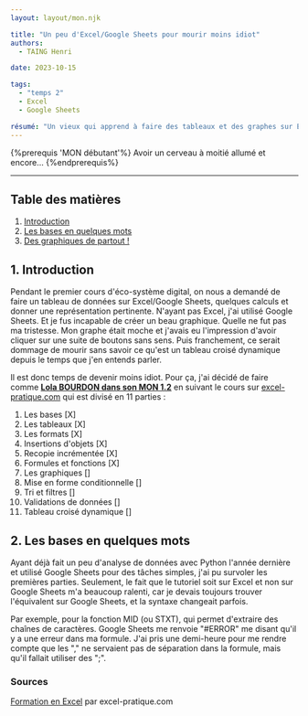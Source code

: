 ```yaml
---
layout: layout/mon.njk

title: "Un peu d'Excel/Google Sheets pour mourir moins idiot"
authors:
  - TAING Henri

date: 2023-10-15

tags:
  - "temps 2"
  - Excel
  - Google Sheets

résumé: "Un vieux qui apprend à faire des tableaux et des graphes sur Excel/Google Sheets, enfin"
---
```


{%prerequis 'MON débutant'%}
Avoir un cerveau à moitié allumé et encore...
{%endprerequis%}

---

## Table des matières

1. [Introduction](#section-1)
2. [Les bases en quelques mots](#section-2)
3. [Des graphiques de partout !](#section-3)

## 1. Introduction <a id="section-1"></a>

Pendant le premier cours d'éco-système digital, on nous a demandé de faire un tableau de données sur Excel/Google Sheets, quelques calculs et donner une représentation pertinente. N'ayant pas Excel, j'ai utilisé Google Sheets.
Et je fus incapable de créer un beau graphique. Quelle ne fut pas ma tristesse. Mon graphe était moche et j'avais eu l'impression d'avoir cliquer sur une suite de boutons sans sens. Puis franchement, ce serait dommage de mourir sans savoir ce qu'est un tableau croisé dynamique depuis le temps que j'en entends parler.

Il est donc temps de devenir moins idiot. Pour ça, j'ai décidé de faire comme **[Lola BOURDON dans son MON 1.2](../../../Lola-Bourdon/mon/temps-1.2/)** en suivant le cours sur [excel-pratique.com](excel-pratique.com) qui est divisé en 11 parties :

1. Les bases [X]
2. Les tableaux [X]
3. Les formats [X]
4. Insertions d'objets [X]
5. Recopie incrémentée [X]
6. Formules et fonctions [X]
7. Les graphiques []
8. Mise en forme conditionnelle []
9. Tri et filtres []
10. Validations de données []
11. Tableau croisé dynamique []

## 2. Les bases en quelques mots <a id="section-2"></a>

Ayant déjà fait un peu d'analyse de données avec Python l'année dernière et utilisé Google Sheets pour des tâches simples, j'ai pu survoler les premières parties.
Seulement, le fait que le tutoriel soit sur Excel et non sur Google Sheets m'a beaucoup ralenti, car je devais toujours trouver l'équivalent sur Google Sheets, et la syntaxe changeait parfois.

Par exemple, pour la fonction MID (ou STXT), qui permet d'extraire des chaînes de caractères.
Google Sheets me renvoie "#ERROR" me disant qu'il y a une erreur dans ma formule. J'ai pris une demi-heure pour me rendre compte que les "," ne servaient pas de séparation dans la formule, mais qu'il fallait utiliser des ";".

### Sources

[Formation en Excel](excel-pratique.com) par excel-pratique.com
